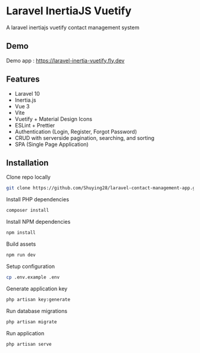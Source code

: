 # Laravel InertiaJS Vuetify

A laravel inertiajs vuetify contact management system

## Demo

Demo app : <https://laravel-inertia-vuetify.fly.dev>

## Features

- Laravel 10
- Inertia.js
- Vue 3
- Vite
- Vuetify + Material Design Icons
- ESLint + Prettier
- Authentication (Login, Register, Forgot Password)
- CRUD with serverside pagination, searching, and sorting
- SPA (Single Page Application)

## Installation

Clone repo locally

```bash
git clone https://github.com/Shuying28/laravel-contact-management-app.git
```

Install PHP dependencies

```bash
composer install
```

Install NPM dependencies

```bash
npm install
```

Build assets

```bash
npm run dev
```

Setup configuration

```bash
cp .env.example .env
```

Generate application key

```bash
php artisan key:generate
```

Run database migrations

```bash
php artisan migrate
```

Run application
```bash
php artisan serve
```

